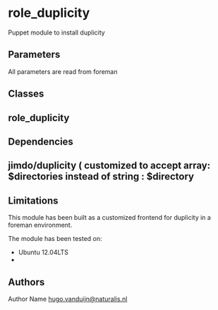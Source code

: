 role_duplicity
===================

Puppet module to install duplicity

 

Parameters
-------------
All parameters are read from foreman

Classes
-------------
role_duplicity
- 

Dependencies
-------------
jimdo/duplicity  ( customized to accept array: $directories instead of string : $directory
- 


Limitations
-------------
This module has been built as a customized frontend for duplicity in a foreman environment.

The module has been tested on:
- Ubuntu 12.04LTS
- 

Authors
-------------
Author Name <hugo.vanduijn@naturalis.nl>

